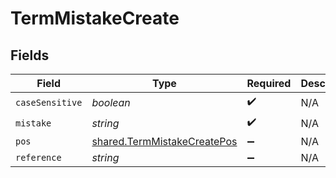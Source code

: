 # TermMistakeCreate


## Fields

| Field                                                                      | Type                                                                       | Required                                                                   | Description                                                                |
| -------------------------------------------------------------------------- | -------------------------------------------------------------------------- | -------------------------------------------------------------------------- | -------------------------------------------------------------------------- |
| `caseSensitive`                                                            | *boolean*                                                                  | :heavy_check_mark:                                                         | N/A                                                                        |
| `mistake`                                                                  | *string*                                                                   | :heavy_check_mark:                                                         | N/A                                                                        |
| `pos`                                                                      | [shared.TermMistakeCreatePos](../../models/shared/termmistakecreatepos.md) | :heavy_minus_sign:                                                         | N/A                                                                        |
| `reference`                                                                | *string*                                                                   | :heavy_minus_sign:                                                         | N/A                                                                        |